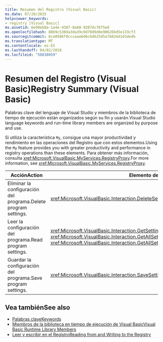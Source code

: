 ```yaml
---
title: Resumen del Registro (Visual Basic)
ms.date: 07/20/2015
helpviewer_keywords:
- registry [Visual Basic]
ms.assetid: 6e90eb8a-1a4e-4387-8a68-9287dc7875e8
ms.openlocfilehash: 88b9c530da3da39c0d70d9d8e90626bd5e133cf3
ms.sourcegitcommit: bce0586f0cccaae6d6cbd625d5a7b824d1d3de4b
ms.translationtype: MT
ms.contentlocale: es-ES
ms.lasthandoff: 04/02/2019
ms.locfileid: "58838059"
---
```

# <a name="registry-summary-visual-basic"></a><span data-ttu-id="58d05-102">Resumen del Registro (Visual Basic)</span><span class="sxs-lookup"><span data-stu-id="58d05-102">Registry Summary (Visual Basic)</span></span>
<span data-ttu-id="58d05-103">Palabras clave del lenguaje de Visual Studio y miembros de la biblioteca de tiempo de ejecución están organizados según su fin y usarán.</span><span class="sxs-lookup"><span data-stu-id="58d05-103">Visual Studio language keywords and run-time library members are organized by purpose and use.</span></span>  
  
 <span data-ttu-id="58d05-104">Si utiliza la característica `My`, consigue una mayor productividad y rendimiento en las operaciones del Registro que con estos elementos.</span><span class="sxs-lookup"><span data-stu-id="58d05-104">Using the `My` feature provides you with greater productivity and performance in registry operations than these elements.</span></span> <span data-ttu-id="58d05-105">Para obtener más información, consulta <xref:Microsoft.VisualBasic.MyServices.RegistryProxy>.</span><span class="sxs-lookup"><span data-stu-id="58d05-105">For more information, see <xref:Microsoft.VisualBasic.MyServices.RegistryProxy>.</span></span>  
  
|<span data-ttu-id="58d05-106">**Acción**</span><span class="sxs-lookup"><span data-stu-id="58d05-106">**Action**</span></span>|<span data-ttu-id="58d05-107">**Elemento del lenguaje**</span><span class="sxs-lookup"><span data-stu-id="58d05-107">**Language element**</span></span>|  
|----------------|--------------------------|  
|<span data-ttu-id="58d05-108">Eliminar la configuración del programa.</span><span class="sxs-lookup"><span data-stu-id="58d05-108">Delete program settings.</span></span>|<xref:Microsoft.VisualBasic.Interaction.DeleteSetting%2A>|  
|<span data-ttu-id="58d05-109">Leer la configuración del programa.</span><span class="sxs-lookup"><span data-stu-id="58d05-109">Read program settings.</span></span>|<span data-ttu-id="58d05-110"><xref:Microsoft.VisualBasic.Interaction.GetSetting%2A>, <xref:Microsoft.VisualBasic.Interaction.GetAllSettings%2A></span><span class="sxs-lookup"><span data-stu-id="58d05-110"><xref:Microsoft.VisualBasic.Interaction.GetSetting%2A>, <xref:Microsoft.VisualBasic.Interaction.GetAllSettings%2A></span></span>|  
|<span data-ttu-id="58d05-111">Guardar la configuración del programa.</span><span class="sxs-lookup"><span data-stu-id="58d05-111">Save program settings.</span></span>|<xref:Microsoft.VisualBasic.Interaction.SaveSetting%2A>|  
  
## <a name="see-also"></a><span data-ttu-id="58d05-112">Vea también</span><span class="sxs-lookup"><span data-stu-id="58d05-112">See also</span></span>

- [<span data-ttu-id="58d05-113">Palabras clave</span><span class="sxs-lookup"><span data-stu-id="58d05-113">Keywords</span></span>](../../../visual-basic/language-reference/keywords/index.md)
- [<span data-ttu-id="58d05-114">Miembros de la biblioteca en tiempo de ejecución de Visual Basic</span><span class="sxs-lookup"><span data-stu-id="58d05-114">Visual Basic Runtime Library Members</span></span>](../../../visual-basic/language-reference/runtime-library-members.md)
- [<span data-ttu-id="58d05-115">Leer y escribir en el Registro</span><span class="sxs-lookup"><span data-stu-id="58d05-115">Reading from and Writing to the Registry</span></span>](../../../visual-basic/developing-apps/programming/computer-resources/reading-from-and-writing-to-the-registry.md)
